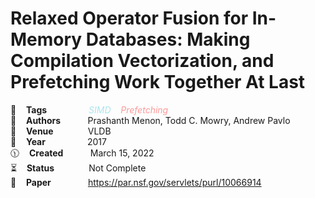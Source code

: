 # Relaxed Operator Fusion for In-Memory Databases: Making Compilation Vectorization, and Prefetching Work Together At Last

🔎    **Tags**                 <span style="color:#ace5ee;border-radius:5px;">*SIMD*</span>    <span style="color:#ff9999;border-radius: 5px;">*Prefetching*</span>  
🧟    **Authors**              Prashanth Menon, Todd C. Mowry, Andrew Pavlo    
🚏    **Venue**               VLDB   
📅    **Year**                 2017   
🕦    **Created**              March 15, 2022  
⏳    **Status**                Not Complete  
🔗    **Paper**                https://par.nsf.gov/servlets/purl/10066914  


